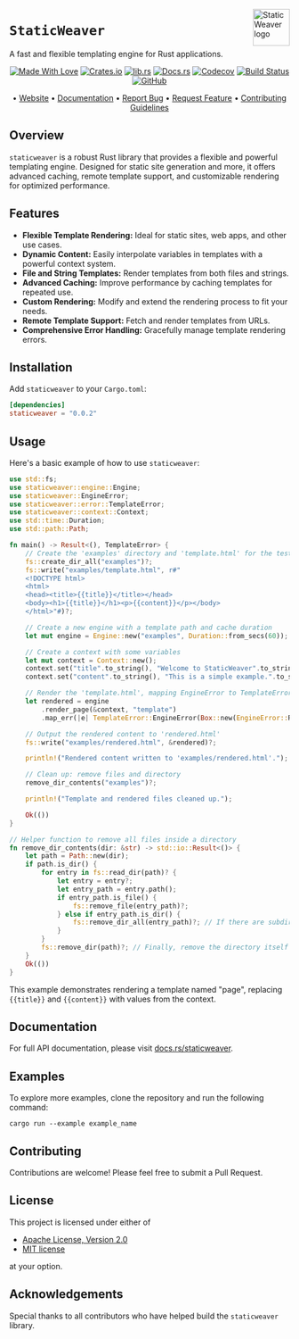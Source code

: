 <!-- markdownlint-disable MD033 MD041 -->
<img src="https://kura.pro/staticweaver/images/logos/staticweaver.svg"
alt="StaticWeaver logo" height="66" align="right" />
<!-- markdownlint-enable MD033 MD041 -->

# `StaticWeaver`

A fast and flexible templating engine for Rust applications.

<!-- markdownlint-disable MD033 MD041 -->
<center>
<!-- markdownlint-enable MD033 MD041 -->

[![Made With Love][made-with-rust]][08] [![Crates.io][crates-badge]][03] [![lib.rs][libs-badge]][01] [![Docs.rs][docs-badge]][04] [![Codecov][codecov-badge]][06] [![Build Status][build-badge]][07] [![GitHub][github-badge]][09]

• [Website][00] • [Documentation][04] • [Report Bug][02] • [Request Feature][02] • [Contributing Guidelines][05]

<!-- markdownlint-disable MD033 MD041 -->
</center>
<!-- markdownlint-enable MD033 MD041 -->

## Overview

`staticweaver` is a robust Rust library that provides a flexible and powerful templating engine. Designed for static site generation and more, it offers advanced caching, remote template support, and customizable rendering for optimized performance.

## Features

- **Flexible Template Rendering:** Ideal for static sites, web apps, and other use cases.
- **Dynamic Content:** Easily interpolate variables in templates with a powerful context system.
- **File and String Templates:** Render templates from both files and strings.
- **Advanced Caching:** Improve performance by caching templates for repeated use.
- **Custom Rendering:** Modify and extend the rendering process to fit your needs.
- **Remote Template Support:** Fetch and render templates from URLs.
- **Comprehensive Error Handling:** Gracefully manage template rendering errors.

## Installation

Add `staticweaver` to your `Cargo.toml`:

```toml
[dependencies]
staticweaver = "0.0.2"
```

## Usage

Here's a basic example of how to use `staticweaver`:

```rust
use std::fs;
use staticweaver::engine::Engine;
use staticweaver::EngineError;
use staticweaver::error::TemplateError;
use staticweaver::context::Context;
use std::time::Duration;
use std::path::Path;

fn main() -> Result<(), TemplateError> {
    // Create the 'examples' directory and 'template.html' for the test
    fs::create_dir_all("examples")?;
    fs::write("examples/template.html", r#"
    <!DOCTYPE html>
    <html>
    <head><title>{{title}}</title></head>
    <body><h1>{{title}}</h1><p>{{content}}</p></body>
    </html>"#)?;

    // Create a new engine with a template path and cache duration
    let mut engine = Engine::new("examples", Duration::from_secs(60));

    // Create a context with some variables
    let mut context = Context::new();
    context.set("title".to_string(), "Welcome to StaticWeaver".to_string());
    context.set("content".to_string(), "This is a simple example.".to_string());

    // Render the 'template.html', mapping EngineError to TemplateError
    let rendered = engine
        .render_page(&context, "template")
        .map_err(|e| TemplateError::EngineError(Box::new(EngineError::Render(format!("Rendering failed: {:?}", e)))))?;

    // Output the rendered content to 'rendered.html'
    fs::write("examples/rendered.html", &rendered)?;

    println!("Rendered content written to 'examples/rendered.html'.");

    // Clean up: remove files and directory
    remove_dir_contents("examples")?;

    println!("Template and rendered files cleaned up.");

    Ok(())
}

// Helper function to remove all files inside a directory
fn remove_dir_contents(dir: &str) -> std::io::Result<()> {
    let path = Path::new(dir);
    if path.is_dir() {
        for entry in fs::read_dir(path)? {
            let entry = entry?;
            let entry_path = entry.path();
            if entry_path.is_file() {
                fs::remove_file(entry_path)?;
            } else if entry_path.is_dir() {
                fs::remove_dir_all(entry_path)?; // If there are subdirectories, remove them recursively
            }
        }
        fs::remove_dir(path)?; // Finally, remove the directory itself
    }
    Ok(())
}
```

This example demonstrates rendering a template named "page", replacing `{{title}}` and `{{content}}` with values from the context.

## Documentation

For full API documentation, please visit [docs.rs/staticweaver][04].

## Examples

To explore more examples, clone the repository and run the following command:

```shell
cargo run --example example_name
```

## Contributing

Contributions are welcome! Please feel free to submit a Pull Request.

## License

This project is licensed under either of

- [Apache License, Version 2.0][10]
- [MIT license][11]

at your option.

## Acknowledgements

Special thanks to all contributors who have helped build the `staticweaver` library.

[00]: https://staticweaver.com
[01]: https://lib.rs/crates/staticweaver
[02]: https://github.com/sebastienrousseau/staticweaver/issues
[03]: https://crates.io/crates/staticweaver
[04]: https://docs.rs/staticweaver
[05]: https://github.com/sebastienrousseau/staticweaver/blob/main/CONTRIBUTING.md
[06]: https://codecov.io/gh/sebastienrousseau/staticweaver
[07]: https://github.com/sebastienrousseau/staticweaver/actions?query=branch%3Amain
[08]: https://www.rust-lang.org/
[09]: https://github.com/sebastienrousseau/staticweaver
[10]: https://www.apache.org/licenses/LICENSE-2.0
[11]: https://opensource.org/licenses/MIT

[build-badge]: https://img.shields.io/github/actions/workflow/status/sebastienrousseau/staticweaver/release.yml?branch=main&style=for-the-badge&logo=github
[codecov-badge]: https://img.shields.io/codecov/c/github/sebastienrousseau/staticweaver?style=for-the-badge&token=psbZ8MASWj&logo=codecov
[crates-badge]: https://img.shields.io/crates/v/staticweaver.svg?style=for-the-badge&color=fc8d62&logo=rust
[docs-badge]: https://img.shields.io/badge/docs.rs-staticweaver-66c2a5?style=for-the-badge&labelColor=555555&logo=docs.rs
[github-badge]: https://img.shields.io/badge/github-sebastienrousseau/staticweaver-8da0cb?style=for-the-badge&labelColor=555555&logo=github
[libs-badge]: https://img.shields.io/badge/lib.rs-v0.0.2-orange.svg?style=for-the-badge
[made-with-rust]: https://img.shields.io/badge/rust-f04041?style=for-the-badge&labelColor=c0282d&logo=rust
